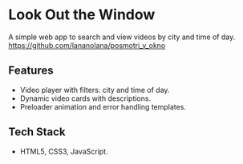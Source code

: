 # Look Out the Window

A simple web app to search and view videos by city and time of day.
https://github.com/lananolana/posmotri_v_okno

## Features
- Video player with filters: city and time of day.
- Dynamic video cards with descriptions.
- Preloader animation and error handling templates.

## Tech Stack
- HTML5, CSS3, JavaScript.